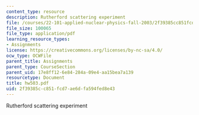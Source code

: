 ```yaml
---
content_type: resource
description: Rutherford scattering experiment
file: /courses/22-101-applied-nuclear-physics-fall-2003/2f39385cc851fcd7ae6dfa594fed8e43_hw503.pdf
file_size: 100065
file_type: application/pdf
learning_resource_types:
- Assignments
license: https://creativecommons.org/licenses/by-nc-sa/4.0/
ocw_type: OCWFile
parent_title: Assignments
parent_type: CourseSection
parent_uid: 17e8ff12-6e84-284a-09e4-aa15bea7a139
resourcetype: Document
title: hw503.pdf
uid: 2f39385c-c851-fcd7-ae6d-fa594fed8e43
---
```

Rutherford scattering experiment